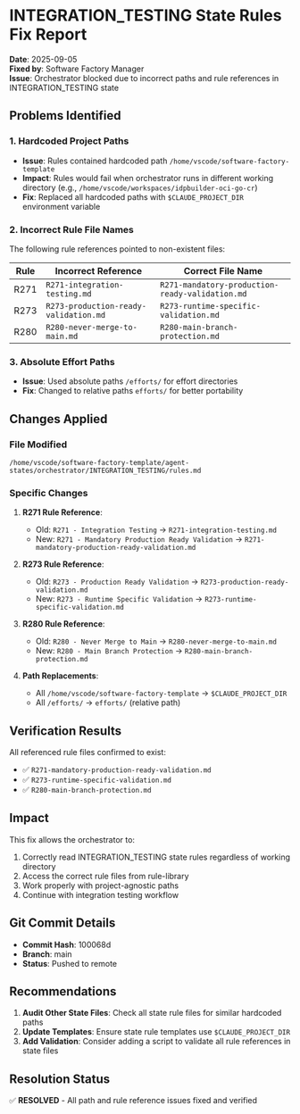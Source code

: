 # INTEGRATION_TESTING State Rules Fix Report

**Date**: 2025-09-05  
**Fixed by**: Software Factory Manager  
**Issue**: Orchestrator blocked due to incorrect paths and rule references in INTEGRATION_TESTING state

## Problems Identified

### 1. Hardcoded Project Paths
- **Issue**: Rules contained hardcoded path `/home/vscode/software-factory-template`
- **Impact**: Rules would fail when orchestrator runs in different working directory (e.g., `/home/vscode/workspaces/idpbuilder-oci-go-cr`)
- **Fix**: Replaced all hardcoded paths with `$CLAUDE_PROJECT_DIR` environment variable

### 2. Incorrect Rule File Names
The following rule references pointed to non-existent files:

| Rule | Incorrect Reference | Correct File Name |
|------|-------------------|------------------|
| R271 | `R271-integration-testing.md` | `R271-mandatory-production-ready-validation.md` |
| R273 | `R273-production-ready-validation.md` | `R273-runtime-specific-validation.md` |
| R280 | `R280-never-merge-to-main.md` | `R280-main-branch-protection.md` |

### 3. Absolute Effort Paths
- **Issue**: Used absolute paths `/efforts/` for effort directories
- **Fix**: Changed to relative paths `efforts/` for better portability

## Changes Applied

### File Modified
`/home/vscode/software-factory-template/agent-states/orchestrator/INTEGRATION_TESTING/rules.md`

### Specific Changes

1. **R271 Rule Reference**:
   - Old: `R271 - Integration Testing` → `R271-integration-testing.md`
   - New: `R271 - Mandatory Production Ready Validation` → `R271-mandatory-production-ready-validation.md`

2. **R273 Rule Reference**:
   - Old: `R273 - Production Ready Validation` → `R273-production-ready-validation.md`
   - New: `R273 - Runtime Specific Validation` → `R273-runtime-specific-validation.md`

3. **R280 Rule Reference**:
   - Old: `R280 - Never Merge to Main` → `R280-never-merge-to-main.md`
   - New: `R280 - Main Branch Protection` → `R280-main-branch-protection.md`

4. **Path Replacements**:
   - All `/home/vscode/software-factory-template` → `$CLAUDE_PROJECT_DIR`
   - All `/efforts/` → `efforts/` (relative path)

## Verification Results

All referenced rule files confirmed to exist:
- ✅ `R271-mandatory-production-ready-validation.md`
- ✅ `R273-runtime-specific-validation.md`
- ✅ `R280-main-branch-protection.md`

## Impact

This fix allows the orchestrator to:
1. Correctly read INTEGRATION_TESTING state rules regardless of working directory
2. Access the correct rule files from rule-library
3. Work properly with project-agnostic paths
4. Continue with integration testing workflow

## Git Commit Details

- **Commit Hash**: 100068d
- **Branch**: main
- **Status**: Pushed to remote

## Recommendations

1. **Audit Other State Files**: Check all state rule files for similar hardcoded paths
2. **Update Templates**: Ensure state rule templates use `$CLAUDE_PROJECT_DIR`
3. **Add Validation**: Consider adding a script to validate all rule references in state files

## Resolution Status

✅ **RESOLVED** - All path and rule reference issues fixed and verified